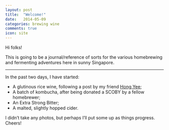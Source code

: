 ```yaml
---
layout: post
title:  "Welcome!"
date:   2014-05-09
categories: brewing wine
comments: true
icon: site
---
```



Hi folks!

This is going to be a journal/reference of sorts for the various homebrewing and fermenting adventures here in sunny Singapore.

----

In the past two days, I have started:

-   A glutinous rice wine, following a post by my friend [Hong Yee](http://madhausbeer.blogspot.sg/2013/05/chinese-rice-wine.html);
-   A batch of kombucha, after being donated a SCOBY by a fellow homebrewer;
-   An Extra Strong Bitter;
-   A malted, slightly hopped cider.

I didn’t take any photos, but perhaps I’ll put some up as things progress. Cheers!

